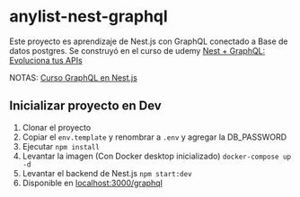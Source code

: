 # anylist-nest-graphql

Este proyecto es aprendizaje de Nest.js con GraphQL conectado a Base de datos postgres. Se construyó en el curso de udemy [Nest + GraphQL: Evoluciona tus APIs]()

NOTAS: [Curso GraphQL en Nest.js](https://www.notion.so/Curso-GraphQL-en-Nest-js-0b269d976e1549b09af47b5c6abb512c?pvs=4)


## Inicializar proyecto en Dev

1. Clonar el proyecto 
2. Copiar el ```env.template``` y renombrar a ```.env``` y agregar la DB_PASSWORD
3. Ejecutar ```npm install```
4. Levantar la imagen (Con Docker desktop inicializado) ```docker-compose up -d```
5. Levantar el backend de Nest.js ```npm start:dev```
6. Disponible en [localhost:3000/graphql](localhost:3000/graphql)